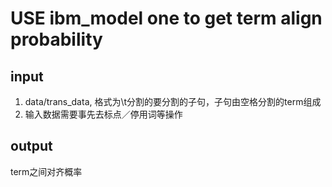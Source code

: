 # USE ibm_model one to get term align probability
## input
1. data/trans_data, 格式为\t分割的要分割的子句，子句由空格分割的term组成
2. 输入数据需要事先去标点／停用词等操作

## output
term之间对齐概率
